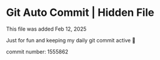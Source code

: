 # Git Auto Commit | Hidden File

This file was added Feb 12, 2025

Just for fun and keeping my daily git commit active 🤪

commit number: 1555862
